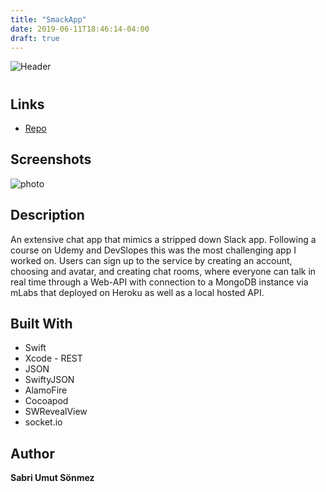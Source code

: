 ```yaml
---
title: "SmackApp"
date: 2019-06-11T18:46:14-04:00
draft: true
---
```


![Header](/img/swiftLogo.png)

<h1 align="center"><project-name></h1>

<p align="center"><project-description></p>

## Links

- [Repo](https://github.com/sabrisonmez54/SmackApp2 "SmackApp Repo")

## Screenshots
![photo](/img/SmackApp.gif)


## Description

An extensive chat app that mimics a stripped down Slack app. Following a course on Udemy​ and D​evSlopes​ this was the most challenging app I worked on. Users can sign up to the service by creating an account, choosing and avatar, and creating chat rooms, where everyone can talk in real time through a Web-API with connection to a MongoDB instance via mLabs that deployed on Heroku as well as a local hosted API.

## Built With

- Swift
- Xcode
​- REST​
- J​SON
- SwiftyJSON
- AlamoFire
- Cocoapod
- SWRevealView
- socket.io

## Author

**Sabri Umut Sönmez**


